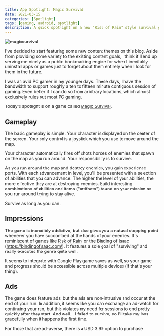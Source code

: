 ```yaml
---
title: App Spotlight: Magic Survival
date: 2021-03-15
categories: [Spotlight]
tags: [gaming, android, spotlight]
description: A quick spotlight on a new "Risk of Rain" style survival game for your android phone.
---
```


![magicsurvival](/images/magic-survival.jpg)

I've decided to start featuring some new content themes on this blog. Aside from providing some variety to the existing content goals, I think it'll end up serving me nicely as a public bookmarking engine for when I inevitably uninstall apps or games just to forget about them entirely when I look for them in the future.

I was an avid PC gamer in my younger days. These days, I have the bandwidth to support roughly a ten to fifteen minute contiguous session of gaming. Even better if I can do so from arbitrary locations, which almost exclusively rules out most PC gaming.

Today's spotlight is on a game called [Magic Survival](https://play.google.com/store/apps/details?id=com.vkslrzm.Zombie&hl=en_US&gl=US).

## Gameplay

The basic gameplay is simple. Your character is displayed on the center of the screen. Your only control is a joystick which you use to move around the map.

Your character automatically fires off shots hordes of enemies that spawn on the map as you run around. Your responsibility is to survive.

As you run around the map and destroy enemies, you gain experience ports. With each advancement in level, you'll be presented with a selection of abilities that you can advance. The higher the level of your abilities, the more effective they are at destroying enemies. Build interesting combinations of abilities and items ("artifacts") found on your mission as you run around trying to stay alive.

Survive as long as you can.

## Impressions

The game is incredibly addictive, but also gives you a natural stopping point whenever you have succombed at the hands of your enemies. It's reminiscent of games like [Risk of Rain](https://www.riskofrain.com/), or the Binding of Isaac (https://bindingofisaac.com/). It features a sole goal of "surviving" and really executes the genre quite well.

It seems to integrate with Google Play game saves as well, so your game and progress should be accessible across multiple devices (if that's your thing). 

## Ads

The game does feature ads, but the ads are non-intrusive and occur at the end of your run. In addition, it seems like you can exchange an ad-watch for continuing your run, but this violates my need for sessions to end pretty quickly after they start. And well... I failed to survive, so I'll take my loss gracefully when it happens the first time. 

For those that are ad-averse, there is a USD 3.99 option to purchase 